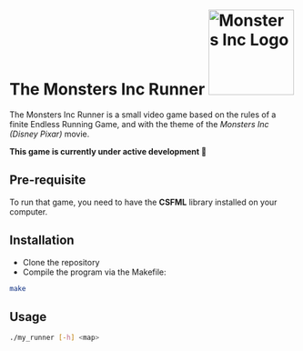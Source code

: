 # The Monsters Inc Runner <img src="https://vignette.wikia.nocookie.net/logopedia/images/4/44/Avh7xonsdf111.png/revision/latest?cb=20181121065911" alt="Monsters Inc Logo" width="150"/>

The Monsters Inc Runner is a small video game based on the rules of a finite Endless Running
Game, and with the theme of the *Monsters Inc (Disney Pixar)* movie.

**This game is currently under active development :construction:**

## Pre-requisite

To run that game, you need to have the **CSFML** library installed on your computer.

## Installation
- Clone the repository
- Compile the program via the Makefile:
```bash
make
```
## Usage
```bash
./my_runner [-h] <map>
```